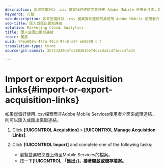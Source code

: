 ```yaml
---
description: 如果您偏好以 .csv 檔案操作連結而非使用 Adobe Mobile 使用者介面，請匯入或匯出贏取連結。
keywords: 行動
seo-description: 如果您偏好以 .csv 檔案操作連結而非使用 Adobe Mobile 使用者介面，請匯入或匯出贏取連結。
seo-title: 匯入或匯出贏取連結
solution: Marketing Cloud、Analytics
title: 匯入或匯出贏取連結
topic: 量度
uuid: 94ea008a-473a-40c3-9fa8-a94 eb0208 c f
translation-type: tm+mt
source-git-commit: 3b744229b3fc288363be74c3c4adcd71ecc4fad4

---
```



# Import or export Acquisition Links{#import-or-export-acquisition-links}

如果您偏好使用. csv檔案而非Adobe Mobile Services使用者介面來處理連結，則可以匯入或匯出贏取連結。

1. Click **[!UICONTROL Acquisition]** &gt; **[!UICONTROL Manage Acquisition Links]**.
1. Click **[!UICONTROL Import]** and complete one of the following tasks:

   * 瀏覽並選取您要上傳至Mobile Services的檔案。
   * 按一下&#x200B;**[!UICONTROL 「匯出」]，接著開啟或儲存檔案。**


